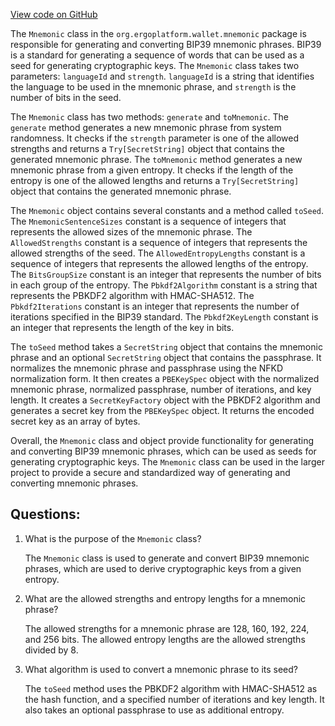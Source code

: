 [View code on GitHub](https://github.com/ergoplatform/ergo/ergo-wallet/src/main/scala/org/ergoplatform/wallet/mnemonic/Mnemonic.scala)

The `Mnemonic` class in the `org.ergoplatform.wallet.mnemonic` package is responsible for generating and converting BIP39 mnemonic phrases. BIP39 is a standard for generating a sequence of words that can be used as a seed for generating cryptographic keys. The `Mnemonic` class takes two parameters: `languageId` and `strength`. `languageId` is a string that identifies the language to be used in the mnemonic phrase, and `strength` is the number of bits in the seed. 

The `Mnemonic` class has two methods: `generate` and `toMnemonic`. The `generate` method generates a new mnemonic phrase from system randomness. It checks if the `strength` parameter is one of the allowed strengths and returns a `Try[SecretString]` object that contains the generated mnemonic phrase. The `toMnemonic` method generates a new mnemonic phrase from a given entropy. It checks if the length of the entropy is one of the allowed lengths and returns a `Try[SecretString]` object that contains the generated mnemonic phrase.

The `Mnemonic` object contains several constants and a method called `toSeed`. The `MnemonicSentenceSizes` constant is a sequence of integers that represents the allowed sizes of the mnemonic phrase. The `AllowedStrengths` constant is a sequence of integers that represents the allowed strengths of the seed. The `AllowedEntropyLengths` constant is a sequence of integers that represents the allowed lengths of the entropy. The `BitsGroupSize` constant is an integer that represents the number of bits in each group of the entropy. The `Pbkdf2Algorithm` constant is a string that represents the PBKDF2 algorithm with HMAC-SHA512. The `Pbkdf2Iterations` constant is an integer that represents the number of iterations specified in the BIP39 standard. The `Pbkdf2KeyLength` constant is an integer that represents the length of the key in bits.

The `toSeed` method takes a `SecretString` object that contains the mnemonic phrase and an optional `SecretString` object that contains the passphrase. It normalizes the mnemonic phrase and passphrase using the NFKD normalization form. It then creates a `PBEKeySpec` object with the normalized mnemonic phrase, normalized passphrase, number of iterations, and key length. It creates a `SecretKeyFactory` object with the PBKDF2 algorithm and generates a secret key from the `PBEKeySpec` object. It returns the encoded secret key as an array of bytes.

Overall, the `Mnemonic` class and object provide functionality for generating and converting BIP39 mnemonic phrases, which can be used as seeds for generating cryptographic keys. The `Mnemonic` class can be used in the larger project to provide a secure and standardized way of generating and converting mnemonic phrases.
## Questions: 
 1. What is the purpose of the `Mnemonic` class?
    
    The `Mnemonic` class is used to generate and convert BIP39 mnemonic phrases, which are used to derive cryptographic keys from a given entropy.

2. What are the allowed strengths and entropy lengths for a mnemonic phrase?
    
    The allowed strengths for a mnemonic phrase are 128, 160, 192, 224, and 256 bits. The allowed entropy lengths are the allowed strengths divided by 8.

3. What algorithm is used to convert a mnemonic phrase to its seed?
    
    The `toSeed` method uses the PBKDF2 algorithm with HMAC-SHA512 as the hash function, and a specified number of iterations and key length. It also takes an optional passphrase to use as additional entropy.